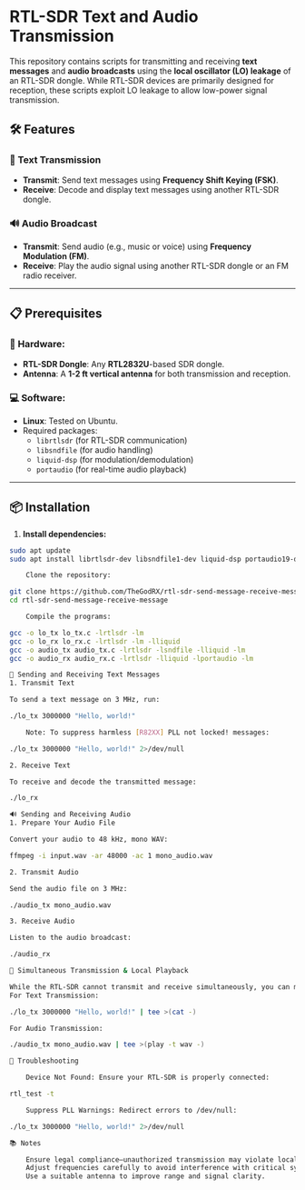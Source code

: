 # RTL-SDR Text and Audio Transmission

This repository contains scripts for transmitting and receiving **text messages** and **audio broadcasts** using the **local oscillator (LO) leakage** of an RTL-SDR dongle. While RTL-SDR devices are primarily designed for reception, these scripts exploit LO leakage to allow low-power signal transmission.

## 🛠️ Features

### 📡 Text Transmission
- **Transmit**: Send text messages using **Frequency Shift Keying (FSK)**.
- **Receive**: Decode and display text messages using another RTL-SDR dongle.

### 🔊 Audio Broadcast
- **Transmit**: Send audio (e.g., music or voice) using **Frequency Modulation (FM)**.
- **Receive**: Play the audio signal using another RTL-SDR dongle or an FM radio receiver.

---

## 📋 Prerequisites

### 🧰 Hardware:
- **RTL-SDR Dongle**: Any **RTL2832U**-based SDR dongle.
- **Antenna**: A **1-2 ft vertical antenna** for both transmission and reception.

### 💻 Software:
- **Linux**: Tested on Ubuntu.
- Required packages:
    - `librtlsdr` (for RTL-SDR communication)
    - `libsndfile` (for audio handling)
    - `liquid-dsp` (for modulation/demodulation)
    - `portaudio` (for real-time audio playback)

---

## 📦 Installation

1. **Install dependencies:**
```bash
sudo apt update
sudo apt install librtlsdr-dev libsndfile1-dev liquid-dsp portaudio19-dev

    Clone the repository:

git clone https://github.com/TheGodRX/rtl-sdr-send-message-receive-message.git
cd rtl-sdr-send-message-receive-message

    Compile the programs:

gcc -o lo_tx lo_tx.c -lrtlsdr -lm
gcc -o lo_rx lo_rx.c -lrtlsdr -lm -lliquid
gcc -o audio_tx audio_tx.c -lrtlsdr -lsndfile -lliquid -lm
gcc -o audio_rx audio_rx.c -lrtlsdr -lliquid -lportaudio -lm

📨 Sending and Receiving Text Messages
1. Transmit Text

To send a text message on 3 MHz, run:

./lo_tx 3000000 "Hello, world!"

    Note: To suppress harmless [R82XX] PLL not locked! messages:

./lo_tx 3000000 "Hello, world!" 2>/dev/null

2. Receive Text

To receive and decode the transmitted message:

./lo_rx

🔊 Sending and Receiving Audio
1. Prepare Your Audio File

Convert your audio to 48 kHz, mono WAV:

ffmpeg -i input.wav -ar 48000 -ac 1 mono_audio.wav

2. Transmit Audio

Send the audio file on 3 MHz:

./audio_tx mono_audio.wav

3. Receive Audio

Listen to the audio broadcast:

./audio_rx

📡 Simultaneous Transmission & Local Playback

While the RTL-SDR cannot transmit and receive simultaneously, you can monitor your outgoing signal locally.
For Text Transmission:

./lo_tx 3000000 "Hello, world!" | tee >(cat -)

For Audio Transmission:

./audio_tx mono_audio.wav | tee >(play -t wav -)

🧪 Troubleshooting

    Device Not Found: Ensure your RTL-SDR is properly connected:

rtl_test -t

    Suppress PLL Warnings: Redirect errors to /dev/null:

./lo_tx 3000000 "Hello, world!" 2>/dev/null

📚 Notes

    Ensure legal compliance—unauthorized transmission may violate local regulations.
    Adjust frequencies carefully to avoid interference with critical systems.
    Use a suitable antenna to improve range and signal clarity.

